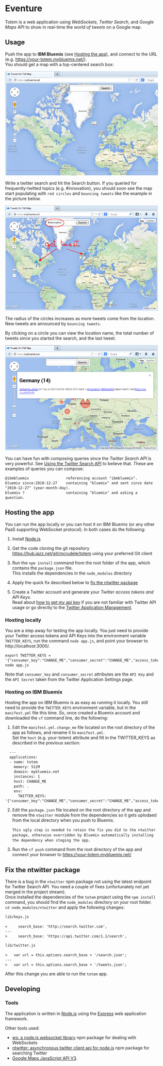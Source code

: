 # Eventure

Totem is a web application using *WebSockets*, *Twitter Search*, and *Google Maps* API
to show in real-time the *world of tweets* on a Google map.  


## Usage

Push the app to **IBM Bluemix** (see [Hosting the app](#hosting-the-app)), and connect to the URL (e.g. https://your-totem.mybluemix.net/).  
You should get a map with a top-centered search box:  
  
![Figure 1 - Tweets On ThE Map](./README/totem-1.png)  
  
Write a twitter search and hit the Search button.
If you queried for frequently-twitted topics (e.g. #innovation),
you should soon see the map start populating with `red circles` and `bouncing tweets` like
the example in the picture below.  
  
![Figure 2 - Bouncing Tweets](./README/totem-2.png)  
  
The radius of the circles increases as more tweets come from the location.  
New tweets are announced by `bouncing tweets`.  

By clicking on a circle you can view the location name, the total number of tweets since
you started the search, and the last tweet.  
  
![Figure 3 - Last Tweet from a Location](./README/totem-3.png)  
  
You can have fun with composing queries since the *Twitter Search API* is very powerful.
See [Using the Twitter Search API](https://dev.twitter.com/docs/using-search) to believe that.
These are examples of queries you can compose:  

```
@ibmbluemix 				referencing account "ibmbluemix".
bluemix since:2010-12-27 	containing "bluemix" and sent since date "2010-12-27" (year-month-day).
bluemix ? 					containing "bluemix" and asking a question.
```


## <a name="hosting-the-app">Hosting the app</a>  

You can run the app locally or you can host it on IBM Bluemix (or any other PaaS supporting WebSocket protocol).
In both cases do the following:  

1. Install [Node.js](http://nodejs.org/)  

2. Get the code cloning the git repository https://hub.jazz.net/git/mcrudele/totem using your preferred Git client  

3. Run the `npm install` command from the root folder of the app, which contains the `package.json` file.  
   This installs the dependencies in the `node_modules` directory  

4. Apply the quick fix described below to [fix the ntwitter package](#fix-ntwitter)  

5. Create a Twitter account and generate your *Twitter access tokens and API Keys*.  
   Read about [how to get my api key](https://dev.twitter.com/discussions/631) if you are not familiar with Twitter API usage
   or go directly to the [Twitter Application Management](https://dev.twitter.com/apps).  


### Hosting locally

You are a step away for testing the app locally. You just need to provide your Twitter access tokens and API Keys
into the environment variable `TWITTER_KEYS`, run the command `node app.js`, and point your browser to http://localhost:3000/.  

```
export TWITTER_KEYS = '{"consumer_key":"CHANGE_ME","consumer_secret":"CHANGE_ME","access_token_key":"CHANGE_ME","access_token_secret":"CHANGE_ME"}'
node app.js
```

Note that `consumer_key` and `consumer_secret` attributes are the `API Key` and the `API Secret` taken from the Twitter Application Settings page.  


### Hosting on IBM Bluemix

Hosting the app on IBM Bluemix is as easy as running it locally. You still need to provide the `TWITTER_KEYS` environment variable,
but in the `manifest.yml` file this time. So, once created a Bluemix account and downloaded the `cf` command line, do the following:  

1. Edit the `manifest.yml.change_me` file located on the root directory of the app as follows, and rename it to `manifest.yml`.  
   Set the `host` (e.g. your-totem) attribute and fill in the TWITTER_KEYS as described in the previous section:  
   
```
  ---
  applications:
  - name: totem
    memory: 512M
    domain: mybluemix.net
    instances: 1
    host: CHANGE_ME
    path: .
    env:
      TWITTER_KEYS: '{"consumer_key":"CHANGE_ME","consumer_secret":"CHANGE_ME","access_token_key":"CHANGE_ME","access_token_secret":"CHANGE_ME"}'
```
   
2. Edit the `package.json` file located on the root directory of the app and remove the `ntwitter` module
   from the dependencies so it gets uplodaed from the local directory when you push to Bluemix.  
   
   `This ugly step is needed to retain the fix you did to the ntwitter package, otherwise overridden
   by Bluemix automatically installing the dependency when staging the app.`  
   
3. Run the `cf push` command from the root directory of the app and connect your browser to https://your-totem.mybluemix.net/


## <a name="fix-ntwitter">Fix the ntwitter package</a>  

There is a bug in the `ntwitter` npm package not using the latest endpoint for
Twitter Search API. You need a couple of fixes (unfortunately not yet merged in the project stream).  
Once installed the dependencies of the `totem` project using the `npm install` command, you should
find the `node_modules` directory on your root folder.  
`cd node_modules/ntwitter` and apply the following changes:  

```
lib/keys.js

<     search_base: 'http://search.twitter.com',
---
>     search_base: 'https://api.twitter.com/1.1/search',
```

```
lib/twitter.js

<   var url = this.options.search_base + '/search.json';
---
>   var url = this.options.search_base + '/tweets.json';
```

After this change you are able to run the `totem` app.  


## Developing

### Tools

The application is written in [Node.js](http://nodejs.org/) using the [Express](http://expressjs.com/) web application framework.  

Other tools used:  

- [ws: a node.js websocket library](https://github.com/einaros/ws) npm package for dealing with WebSockets  
- [ntwitter: asynchronous twitter client api for node.js](https://github.com/AvianFlu/ntwitter) npm package for searching Twitter  
- [Google Maps JavaScript API V3](https://developers.google.com/maps/documentation/javascript/reference).  
